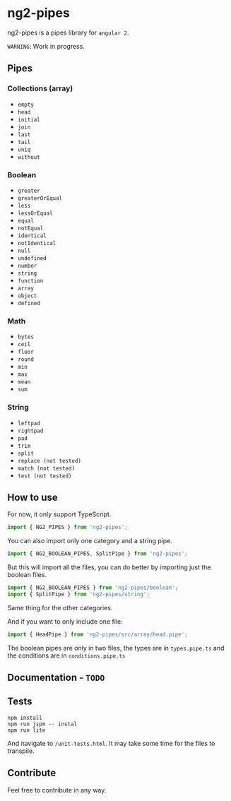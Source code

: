 # ng2-pipes

ng2-pipes is a pipes library for `angular 2`. 

`WARNING`: Work in progress.


## Pipes

### Collections (array)

* `empty`
* `head`
* `initial`
* `join`
* `last`
* `tail`
* `uniq`
* `without`

### Boolean

* `greater`
* `greaterOrEqual`
* `less`
* `lessOrEqual`
* `equal`
* `notEqual`
* `identical`
* `notIdentical`
* `null`
* `undefined`
* `number`
* `string`
* `function`
* `array`
* `object`
* `defined`

### Math

* `bytes`
* `ceil`
* `floor`
* `round`
* `min`
* `max`
* `mean`
* `sum`

### String

* `leftpad`
* `rightpad`
* `pad`
* `trim`
* `split`
* `replace (not tested)`
* `match (not tested)`
* `test (not tested)`


## How to use

For now, it only support TypeScript.

```typescript
import { NG2_PIPES } from 'ng2-pipes';
```

You can also import only one category and a string pipe.

```typescript
import { NG2_BOOLEAN_PIPES, SplitPipe } from 'ng2-pipes';
```

But this will import all the files, you can do better by importing
just the boolean files.

```typescript
import { NG2_BOOLEAN_PIPES } from 'ng2-pipes/boolean';
import { SplitPipe } from 'ng2-pipes/string';
```

Same thing for the other categories.

And if you want to only include one file:

```typescript
import { HeadPipe } from 'ng2-pipes/src/array/head.pipe';
```

The boolean pipes are only in two files, the types are in `types.pipe.ts` and the
conditions are in `conditions.pipe.ts`

## Documentation - `TODO`

## Tests

```
npm install
npm run jspm -- instal
npm run lite
```

And navigate to `/unit-tests.html`.
It may take some time for the files to transpile.

## Contribute

Feel free to contribute in any way.